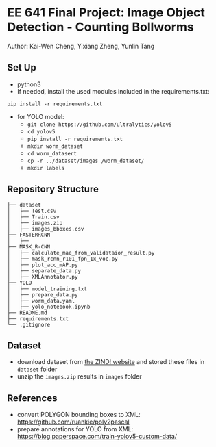 # EE 641 Final Project: Image Object Detection - Counting Bollworms
Author: Kai-Wen Cheng, Yixiang Zheng, Yunlin Tang

## Set Up
- python3
- If needed, install the used modules included in the requirements.txt:
```
pip install -r requirements.txt
```
- for YOLO model:
  - ```git clone https://github.com/ultralytics/yolov5```
  - ```cd yolov5```
  - ```pip install -r requirements.txt```
  - ```mkdir worm_dataset```
  - ```cd worm_datasert```
  - ```cp -r ../dataset/images /worm_dataset/```
  - ```mkdir labels```

## Repository Structure
```
├── dataset
│   ├── Test.csv
│   ├── Train.csv
│   ├── images.zip
│   ├── images_bboxes.csv
├── FASTERRCNN
│   ├── 
├── MASK_R-CNN
│   ├── calculate_mae_from_validataion_result.py
│   ├── mask_rcnn_r101_fpn_1x_voc.py
│   ├── plot_acc_mAP.py
│   ├── separate_data.py
│   ├── XMLAnnotator.py
├── YOLO
│   ├── model_training.txt
│   ├── prepare_data.py
│   ├── worm_data.yaml
│   ├── yolo_notebook.ipynb
├── README.md
├── requirements.txt
└── .gitignore
```

## Dataset
- download dataset from [the ZIND! website](https://zindi.africa/competitions/wadhwani-ai-bollworm-counting-challenge/data) and stored these files in `dataset` folder
- unzip the `images.zip` results in `images` folder

## References
- convert POLYGON bounding boxes to XML: https://github.com/ruankie/poly2pascal
- prepare annotations for YOLO from XML: https://blog.paperspace.com/train-yolov5-custom-data/


